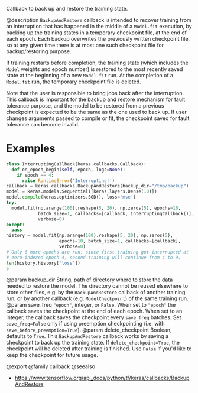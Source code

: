 Callback to back up and restore the training state.

@description
`BackupAndRestore` callback is intended to recover training from an
interruption that has happened in the middle of a `Model.fit` execution, by
backing up the training states in a temporary checkpoint file, at the end of
each epoch. Each backup overwrites the previously written checkpoint file,
so at any given time there is at most one such checkpoint file for
backup/restoring purpose.

If training restarts before completion, the training state (which includes
the `Model` weights and epoch number) is restored to the most recently saved
state at the beginning of a new `Model.fit` run. At the completion of a
`Model.fit` run, the temporary checkpoint file is deleted.

Note that the user is responsible to bring jobs back after the interruption.
This callback is important for the backup and restore mechanism for fault
tolerance purpose, and the model to be restored from a previous checkpoint
is expected to be the same as the one used to back up. If user changes
arguments passed to compile or fit, the checkpoint saved for fault tolerance
can become invalid.

# Examples
```python
class InterruptingCallback(keras.callbacks.Callback):
  def on_epoch_begin(self, epoch, logs=None):
    if epoch == 4:
      raise RuntimeError('Interrupting!')
callback = keras.callbacks.BackupAndRestore(backup_dir="/tmp/backup")
model = keras.models.Sequential([keras.layers.Dense(10)])
model.compile(keras.optimizers.SGD(), loss='mse')
try:
  model.fit(np.arange(100).reshape(5, 20), np.zeros(5), epochs=10,
            batch_size=1, callbacks=[callback, InterruptingCallback()],
            verbose=0)
except:
  pass
history = model.fit(np.arange(100).reshape(5, 20), np.zeros(5),
                    epochs=10, batch_size=1, callbacks=[callback],
                    verbose=0)
# Only 6 more epochs are run, since first training got interrupted at
# zero-indexed epoch 4, second training will continue from 4 to 9.
len(history.history['loss'])
6
```

@param backup_dir String, path of directory where to store the data
    needed to restore the model. The directory
    cannot be reused elsewhere to store other files, e.g. by the
    `BackupAndRestore` callback of another training run,
    or by another callback (e.g. `ModelCheckpoint`)
    of the same training run.
@param save_freq `"epoch"`, integer, or `False`. When set to `"epoch"`
  the callback saves the checkpoint at the end of each epoch.
  When set to an integer, the callback saves the checkpoint every
  `save_freq` batches. Set `save_freq=False` only if using
  preemption checkpointing (i.e. with `save_before_preemption=True`).
@param delete_checkpoint Boolean, defaults to `True`. This `BackupAndRestore`
  callback works by saving a checkpoint to back up the training state.
  If `delete_checkpoint=True`, the checkpoint will be deleted after
  training is finished. Use `False` if you'd like to keep the checkpoint
  for future usage.

@export
@family callback
@seealso
+ <https://www.tensorflow.org/api_docs/python/tf/keras/callbacks/BackupAndRestore>
